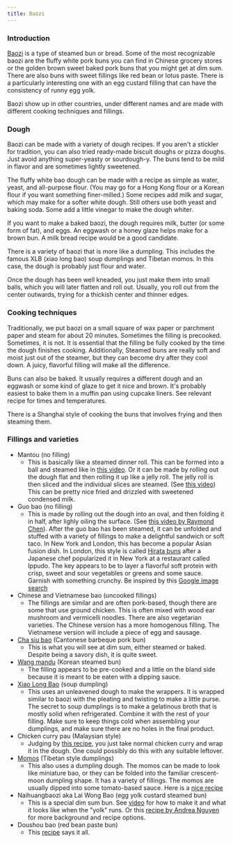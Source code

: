 ```yaml
---
title: Baozi
---
```


### Introduction
[Baozi](http://en.wikipedia.org/wiki/Baozi) is a type of steamed bun or bread.  Some of the most recognizable baozi are the fluffy white pork buns you can find in Chinese grocery stores or the golden brown sweet baked pork buns that you might get at dim sum.  There are also buns with sweet fillings like red bean or lotus paste.  There is a particularly interesting one with an egg custard filling that can have the consistency of runny egg yolk.

Baozi show up in other countries, under different names and are made with different cooking techniques and fillings.  

### Dough

Baozi can be made with a variety of dough recipes.  If you aren't a stickler for tradition, you can also tried ready-made biscuit doughs or pizza doughs.  Just avoid anything super-yeasty or sourdough-y.  The buns tend to be mild in flavor and are sometimes lightly sweetened.

The fluffy white bao dough can be made with a recipe as simple as water, yeast, and all-purpose flour.   (You may go for a Hong Kong flour or a Korean flour if you want something finer-milled.)  Some recipes add milk and sugar, which may make for a softer white dough.  Still others use both yeast and baking soda. Some add a little vinegar to make the dough whiter.  

If you want to make a baked baozi, the dough requires milk, butter (or some form of fat), and eggs. An eggwash or a honey glaze helps make for a brown bun.  A milk bread recipe would be a good candidate.

There is a variety of baozi that is more like a dumpling.  This includes the famous XLB (xiao long bao) soup dumplings and Tibetan momos.  In this case, the dough is probably just flour and water.  

Once the dough has been well kneaded, you just make them into small balls, which you will later flatten and roll out.  Usually, you roll out from the center outwards, trying for a thickish center and thinner edges.

### Cooking techniques

Traditionally, we put baozi on a small square of wax paper or parchment paper and steam for about 20 minutes.  Sometimes the filling is precooked.  Sometimes, it is not.  It is essential that the filling be fully cooked by the time the dough finishes cooking.  Additionally, Steamed buns are really soft and moist just out of the steamer, but they can become dry after they cool down.  A juicy, flavorful filling will make all the difference.

Buns can also be baked.  It usually requires a different dough and an eggwash or some kind of glaze to get it nice and brown.  It's probably easiest to bake them in a muffin pan using cupcake liners.  See relevant recipe for times and temperatures.

There is a Shanghai style of cooking the buns that involves frying and then steaming them.

### Fillings and varieties

- Mantou (no filling)
  - This is basically like a steamed dinner roll.  This can be formed into a ball and steamed like in [this video](https://youtu.be/eXtZ9fuK5ic).  Or it can be made by rolling out the dough flat and then rolling it up like a jelly roll.  The jelly roll is then sliced and the individual slices are steamed. (See [this video]()) This can be pretty nice fried and drizzled with sweetened condensed milk.  
- Guo bao (no filling)
  - This is made by rolling out the dough into an oval, and then folding it in half, after lighly oiling the surface. (See [this video by Raymond Chen](https://youtu.be/YQnsaQTw3Xg)).  After the guo bao has been steamed, it can be unfolded and stuffed with a variety of fillings to make a delightful sandwich or soft taco.  In New York and London, this has become a popular Asian fusion dish.  In London, this style is called [Hirata buns](http://now-here-this.timeout.com/2013/09/05/food-trend-alert-hirata-buns-dissected/) after a Japanese chef popularized it in New York at a restaurant called Ippudo.  The key appears to be to layer a flavorful soft protein with crisp, sweet and sour vegetables or greens and some sauce.  Garnish with something crunchy.  Be inspired by this [Google image search](http://www.google.com/images?q=hirata+buns) 
- Chinese and Vietnamese bao (uncooked fillings)
  - The fillings are similar and are often pork-based, though there are some that use ground chicken.  This is often mixed with wood ear mushroom and vermicelli noodles.  There are also vegetarian varieties.  The Chinese version has a more homogenous filling.  The Vietnamese version will include a piece of egg and sausage.
- [Cha siu bao](http://en.wikipedia.org/wiki/Cha_siu_bao) (Cantonese barbeque pork bun)
  - This is what you will see at dim sum, either steamed or baked.  Despite being a savory dish, it is quite sweet.  
- [Wang mandu](http://en.wikipedia.org/wiki/Mandu_(dumpling)) (Korean steamed bun)
  - The filling appears to be pre-cooked and a little on the bland side because it is meant to be eaten with a dipping sauce.
- [Xiao Long Bao](http://en.wikipedia.org/wiki/Xiaolongbao) (soup dumpling)
  - This uses an unleavened dough to make the wrappers.  It is wrapped similar to baozi with the pleating and twisting to make a little purse.  The secret to soup dumplings is to make a gelatinous broth that is mostly solid when refrigerated.  Combine it with the rest of your filling.  Make sure to keep things cold when assembling your dumplings, and make sure there are no holes in the final product.  
- Chicken curry pau (Malaysian style)
  - Judging by [this recipe](http://www.nofrillsrecipes.com/2010/09/curry-chicken-pau-bun-malaysian-monday.html), you just take normal chicken curry and wrap it in the dough.  One could possibly do this with any suitable leftover.
- [Momos](https://youtu.be/a756lpQmYaA) (Tibetan style dumplings)
  - This also uses a dumpling dough.  The momos can be made to look like miniature bao, or they can be folded into the familiar crescent-moon dumpling shape. It has a variety of fillings.  The momos are usually dipped into some tomato-based sauce.  Here is a [nice recipe](http://www.yowangdu.com/tibetan-food/momos.html)
- Naihuangbaozi aka Lai Wong Bao (egg yolk custard steamed bun)
  - This is a special dim sum bun.  See [video](https://youtu.be/92CcmhSYrD4) for how to make it and what it looks like when the "yolk" runs.  Or this [recipe by Andrea Nguyen](http://www.vietworldkitchen.com/blog/2011/04/egg-custard-buns-recipe-lai-wong-bao.html) for more background and recipe options.
- Doushou bao (red bean paste bun)
  - This [recipe](http://www.chinasichuanfood.com/homemade-red-bean-buns/) says it all. 


